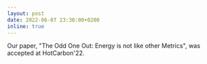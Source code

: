 ```yaml
---
layout: post
date: 2022-06-07 23:30:00+0200
inline: true
---
```


Our paper, "The Odd One Out: Energy is not like other Metrics", was accepted at HotCarbon'22.